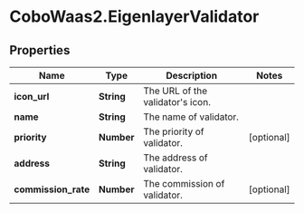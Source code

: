 # CoboWaas2.EigenlayerValidator

## Properties

Name | Type | Description | Notes
------------ | ------------- | ------------- | -------------
**icon_url** | **String** | The URL of the validator&#39;s icon. | 
**name** | **String** | The name of validator. | 
**priority** | **Number** | The priority of validator. | [optional] 
**address** | **String** | The address of validator. | 
**commission_rate** | **Number** | The commission of validator. | [optional] 


